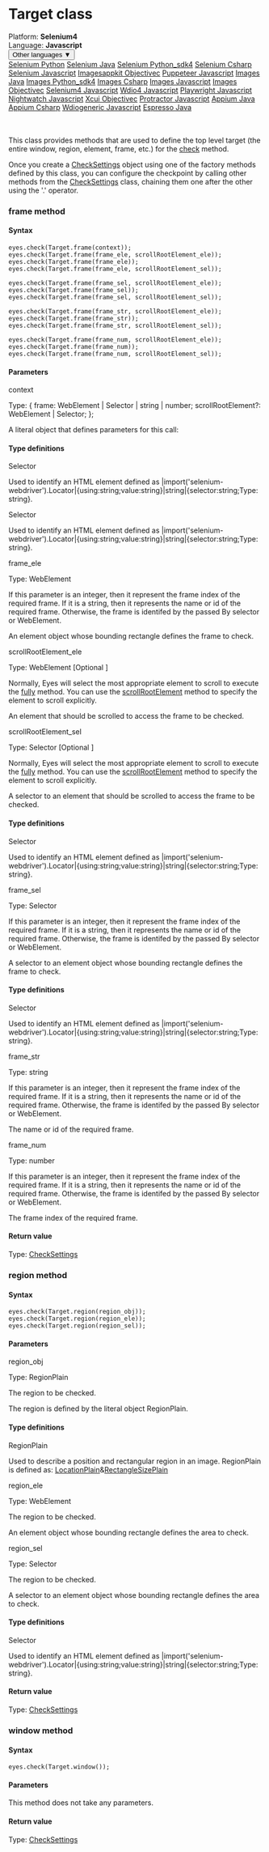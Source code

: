 # Target class
<div class='platform-bar-container-div'><div class='platform-bar-div'>Platform:  <b> Selenium4</b>
</div><div class='platform-bar-div'>Language: <b>Javascript</b></div><div class='dropdown-button-container-div'><button class='sdk-language-dropdown-button'>Other languages ▼</button><div class='dropdown-content'>
<a href='../../selenium/python/target'>Selenium Python</a>
<a href='../../selenium/java/target'>Selenium Java</a>
<a href='../../selenium/python_sdk4/target'>Selenium Python_sdk4</a>
<a href='../../selenium/csharp/target'>Selenium Csharp</a>
<a href='../../selenium/javascript/target'>Selenium Javascript</a>
<a href='../../imagesappkit/objectivec/target'>Imagesappkit Objectivec</a>
<a href='../../puppeteer/javascript/target'>Puppeteer Javascript</a>
<a href='../../images/java/target'>Images Java</a>
<a href='../../images/python_sdk4/target'>Images Python_sdk4</a>
<a href='../../images/csharp/target'>Images Csharp</a>
<a href='../../images/javascript/target'>Images Javascript</a>
<a href='../../images/objectivec/target'>Images Objectivec</a>
<a href='../../selenium4/javascript/target'>Selenium4 Javascript</a>
<a href='../../wdio4/javascript/target'>Wdio4 Javascript</a>
<a href='../../playwright/javascript/target'>Playwright Javascript</a>
<a href='../../nightwatch/javascript/target'>Nightwatch Javascript</a>
<a href='../../xcui/objectivec/target'>Xcui Objectivec</a>
<a href='../../protractor/javascript/target'>Protractor Javascript</a>
<a href='../../appium/java/target'>Appium Java</a>
<a href='../../appium/csharp/target'>Appium Csharp</a>
<a href='../../wdiogeneric/javascript/target'>Wdiogeneric Javascript</a>
<a href='../../espresso/java/target'>Espresso Java</a>
</div></div><br /><br /></div>




This class provides methods that are used to define the top level target (the entire window, region, element, frame, etc.) for the [check](#check-method) method.

Once you create a [CheckSettings](./checksettings) object using one of the factory methods defined by this class, you can configure the checkpoint by calling other methods from the [CheckSettings](./checksettings) class, chaining them one after the other using the '.' operator.


### frame method
#### Syntax


    eyes.check(Target.frame(context));
    eyes.check(Target.frame(frame_ele, scrollRootElement_ele));
    eyes.check(Target.frame(frame_ele));
    eyes.check(Target.frame(frame_ele, scrollRootElement_sel));
    
    eyes.check(Target.frame(frame_sel, scrollRootElement_ele));
    eyes.check(Target.frame(frame_sel));
    eyes.check(Target.frame(frame_sel, scrollRootElement_sel));
    
    eyes.check(Target.frame(frame_str, scrollRootElement_ele));
    eyes.check(Target.frame(frame_str));
    eyes.check(Target.frame(frame_str, scrollRootElement_sel));
    
    eyes.check(Target.frame(frame_num, scrollRootElement_ele));
    eyes.check(Target.frame(frame_num));
    eyes.check(Target.frame(frame_num, scrollRootElement_sel));
    

#### Parameters

context

Type: {
      frame: WebElement | Selector | string | number;
      scrollRootElement?: WebElement | Selector;
    }; 

A literal object that defines parameters for this call:

#### Type definitions

Selector

Used to identify an HTML element defined as |import('selenium-webdriver').Locator|{using:string;value:string}|string|{selector:string;Type: string}.

Selector

Used to identify an HTML element defined as |import('selenium-webdriver').Locator|{using:string;value:string}|string|{selector:string;Type: string}.

frame_ele

Type: WebElement

If this parameter is an integer, then it represent the frame index of the required frame. If it is a string, then it represents the name or id of the required frame. Otherwise, the frame is identifed by the passed By selector or WebElement.

An element object whose bounding rectangle defines the frame to check.

scrollRootElement_ele

Type: WebElement \[Optional \]

Normally, Eyes will select the most appropriate element to scroll to execute the [fully](#fully-method) method. You can use the [scrollRootElement](./checksettings#scrollrootelement-method) method to specify the element to scroll explicitly.

An element that should be scrolled to access the frame to be checked.

scrollRootElement_sel

Type: Selector \[Optional \]

Normally, Eyes will select the most appropriate element to scroll to execute the [fully](#fully-method) method. You can use the [scrollRootElement](./checksettings#scrollrootelement-method) method to specify the element to scroll explicitly.

A selector to an element that should be scrolled to access the frame to be checked.

#### Type definitions

Selector

Used to identify an HTML element defined as |import('selenium-webdriver').Locator|{using:string;value:string}|string|{selector:string;Type: string}.

frame_sel

Type: Selector

If this parameter is an integer, then it represent the frame index of the required frame. If it is a string, then it represents the name or id of the required frame. Otherwise, the frame is identifed by the passed By selector or WebElement.

A selector to an element object whose bounding rectangle defines the frame to check.

#### Type definitions

Selector

Used to identify an HTML element defined as |import('selenium-webdriver').Locator|{using:string;value:string}|string|{selector:string;Type: string}.

frame_str

Type: string

If this parameter is an integer, then it represent the frame index of the required frame. If it is a string, then it represents the name or id of the required frame. Otherwise, the frame is identifed by the passed By selector or WebElement.

The name or id of the required frame.

frame_num

Type: number

If this parameter is an integer, then it represent the frame index of the required frame. If it is a string, then it represents the name or id of the required frame. Otherwise, the frame is identifed by the passed By selector or WebElement.

The frame index of the required frame.

#### Return value

Type:  [CheckSettings](./checksettings)

### region method
#### Syntax


    eyes.check(Target.region(region_obj));
    eyes.check(Target.region(region_ele));
    eyes.check(Target.region(region_sel));
    

#### Parameters

region_obj

Type: RegionPlain

The region to be checked.

The region is defined by the literal object RegionPlain.

#### Type definitions

RegionPlain

Used to describe a position and rectangular region in an image. RegionPlain is defined as: [LocationPlain](./locationplain)&[RectangleSizePlain](./rectanglesizeplain)

region_ele

Type: WebElement

The region to be checked.

An element object whose bounding rectangle defines the area to check.

region_sel

Type: Selector

The region to be checked.

A selector to an element object whose bounding rectangle defines the area to check.

#### Type definitions

Selector

Used to identify an HTML element defined as |import('selenium-webdriver').Locator|{using:string;value:string}|string|{selector:string;Type: string}.

#### Return value

Type:  [CheckSettings](./checksettings)

### window method
#### Syntax


    eyes.check(Target.window());
    

#### Parameters

This method does not take any parameters.

#### Return value

Type:  [CheckSettings](./checksettings)
